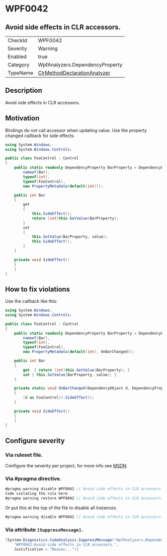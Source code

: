 # WPF0042
## Avoid side effects in CLR accessors.

<!-- start generated table -->
<table>
<tr>
  <td>CheckId</td>
  <td>WPF0042</td>
</tr>
<tr>
  <td>Severity</td>
  <td>Warning</td>
</tr>
<tr>
  <td>Enabled</td>
  <td>true</td>
</tr>
<tr>
  <td>Category</td>
  <td>WpfAnalyzers.DependencyProperty</td>
</tr>
<tr>
  <td>TypeName</td>
  <td><a href="https://github.com/DotNetAnalyzers/WpfAnalyzers/blob/master/WpfAnalyzers/NodeAnalyzers/ClrMethodDeclarationAnalyzer.cs">ClrMethodDeclarationAnalyzer</a></td>
</tr>
</table>
<!-- end generated table -->

## Description

Avoid side effects in CLR accessors.

## Motivation

Bindings do not call accessor when updating value. Use the property changed callback for side effects.

```c#
using System.Windows;
using System.Windows.Controls;

public class FooControl : Control
{
    public static readonly DependencyProperty BarProperty = DependencyProperty.Register(
        nameof(Bar),
        typeof(int),
        typeof(FooControl),
        new PropertyMetadata(default(int)));

    public int Bar
    {
        get
        {
            this.SideEffect();
            return (int)this.GetValue(BarProperty);
        }
        set
        {
            this.SetValue(BarProperty, value);
            this.SideEffect();
        }
    }

    private void SideEffect()
    {
    }
}
```

## How to fix violations

Use the callback like this:

```c#
using System.Windows;
using System.Windows.Controls;

public class FooControl : Control
{
    public static readonly DependencyProperty BarProperty = DependencyProperty.Register(
        nameof(Bar),
        typeof(int),
        typeof(FooControl),
        new PropertyMetadata(default(int), OnBarChanged));

    public int Bar
    {
        get  { return (int)this.GetValue(BarProperty); }
        set { this.SetValue(BarProperty, value); }
    }

    private static void OnBarChanged(DependencyObject d, DependencyPropertyChangedEventArgs e)
    {
	    (d as FooControl)?.SideEffect();
    }

	private void SideEffect()
    {
    }
}
```

<!-- start generated config severity -->
## Configure severity

### Via ruleset file.

Configure the severity per project, for more info see [MSDN](https://msdn.microsoft.com/en-us/library/dd264949.aspx).

### Via #pragma directive.
```C#
#pragma warning disable WPF0042 // Avoid side effects in CLR accessors.
Code violating the rule here
#pragma warning restore WPF0042 // Avoid side effects in CLR accessors.
```

Or put this at the top of the file to disable all instances.
```C#
#pragma warning disable WPF0042 // Avoid side effects in CLR accessors.
```

### Via attribute `[SuppressMessage]`.

```C#
[System.Diagnostics.CodeAnalysis.SuppressMessage("WpfAnalyzers.DependencyProperty", 
    "WPF0042:Avoid side effects in CLR accessors.", 
    Justification = "Reason...")]
```
<!-- end generated config severity -->